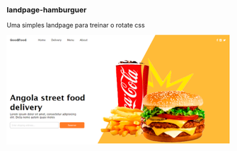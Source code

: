 ### landpage-hamburguer
Uma simples landpage para treinar o rotate css

![screen](https://github.com/MartinsSilva/landpage-hamburguer/blob/main/img/screen.png)

